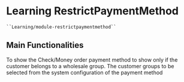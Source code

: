 # Learning RestrictPaymentMethod

    ``Learning/module-restrictpaymentmethod``

## Main Functionalities
To show the Check/Money order payment method to show only if the customer belongs to a wholesale group. The customer groups to be selected from the system configuration of the payment method

